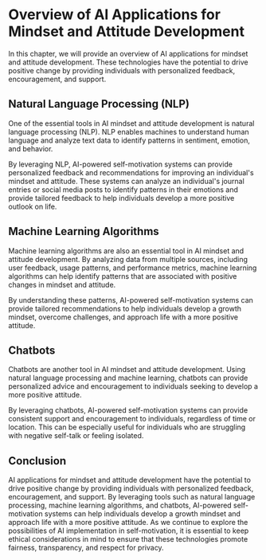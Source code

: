 Overview of AI Applications for Mindset and Attitude Development
================================================================================================================================================

In this chapter, we will provide an overview of AI applications for mindset and attitude development. These technologies have the potential to drive positive change by providing individuals with personalized feedback, encouragement, and support.

Natural Language Processing (NLP)
---------------------------------

One of the essential tools in AI mindset and attitude development is natural language processing (NLP). NLP enables machines to understand human language and analyze text data to identify patterns in sentiment, emotion, and behavior.

By leveraging NLP, AI-powered self-motivation systems can provide personalized feedback and recommendations for improving an individual's mindset and attitude. These systems can analyze an individual's journal entries or social media posts to identify patterns in their emotions and provide tailored feedback to help individuals develop a more positive outlook on life.

Machine Learning Algorithms
---------------------------

Machine learning algorithms are also an essential tool in AI mindset and attitude development. By analyzing data from multiple sources, including user feedback, usage patterns, and performance metrics, machine learning algorithms can help identify patterns that are associated with positive changes in mindset and attitude.

By understanding these patterns, AI-powered self-motivation systems can provide tailored recommendations to help individuals develop a growth mindset, overcome challenges, and approach life with a more positive attitude.

Chatbots
--------

Chatbots are another tool in AI mindset and attitude development. Using natural language processing and machine learning, chatbots can provide personalized advice and encouragement to individuals seeking to develop a more positive attitude.

By leveraging chatbots, AI-powered self-motivation systems can provide consistent support and encouragement to individuals, regardless of time or location. This can be especially useful for individuals who are struggling with negative self-talk or feeling isolated.

Conclusion
----------

AI applications for mindset and attitude development have the potential to drive positive change by providing individuals with personalized feedback, encouragement, and support. By leveraging tools such as natural language processing, machine learning algorithms, and chatbots, AI-powered self-motivation systems can help individuals develop a growth mindset and approach life with a more positive attitude. As we continue to explore the possibilities of AI implementation in self-motivation, it is essential to keep ethical considerations in mind to ensure that these technologies promote fairness, transparency, and respect for privacy.
